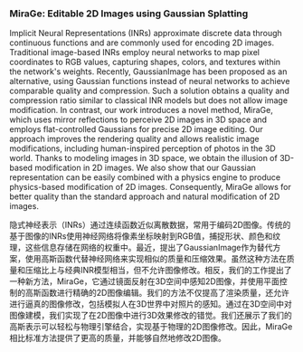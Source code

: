 ### MiraGe: Editable 2D Images using Gaussian Splatting

Implicit Neural Representations (INRs) approximate discrete data through continuous functions and are commonly used for encoding 2D images. Traditional image-based INRs employ neural networks to map pixel coordinates to RGB values, capturing shapes, colors, and textures within the network's weights. Recently, GaussianImage has been proposed as an alternative, using Gaussian functions instead of neural networks to achieve comparable quality and compression. Such a solution obtains a quality and compression ratio similar to classical INR models but does not allow image modification. In contrast, our work introduces a novel method, MiraGe, which uses mirror reflections to perceive 2D images in 3D space and employs flat-controlled Gaussians for precise 2D image editing. Our approach improves the rendering quality and allows realistic image modifications, including human-inspired perception of photos in the 3D world. Thanks to modeling images in 3D space, we obtain the illusion of 3D-based modification in 2D images. We also show that our Gaussian representation can be easily combined with a physics engine to produce physics-based modification of 2D images. Consequently, MiraGe allows for better quality than the standard approach and natural modification of 2D images.

隐式神经表示（INRs）通过连续函数近似离散数据，常用于编码2D图像。传统的基于图像的INRs使用神经网络将像素坐标映射到RGB值，捕捉形状、颜色和纹理，这些信息存储在网络的权重中。最近，提出了GaussianImage作为替代方案，使用高斯函数代替神经网络来实现相似的质量和压缩效果。虽然这种方法在质量和压缩比上与经典INR模型相当，但不允许图像修改。相反，我们的工作提出了一种新方法，MiraGe，它通过镜面反射在3D空间中感知2D图像，并使用平面控制的高斯函数进行精确的2D图像编辑。我们的方法不仅提高了渲染质量，还允许进行逼真的图像修改，包括模拟人在3D世界中对照片的感知。通过在3D空间中对图像建模，我们实现了在2D图像中进行3D效果修改的错觉。我们还展示了我们的高斯表示可以轻松与物理引擎结合，实现基于物理的2D图像修改。因此，MiraGe相比标准方法提供了更高的质量，并能够自然地修改2D图像。

